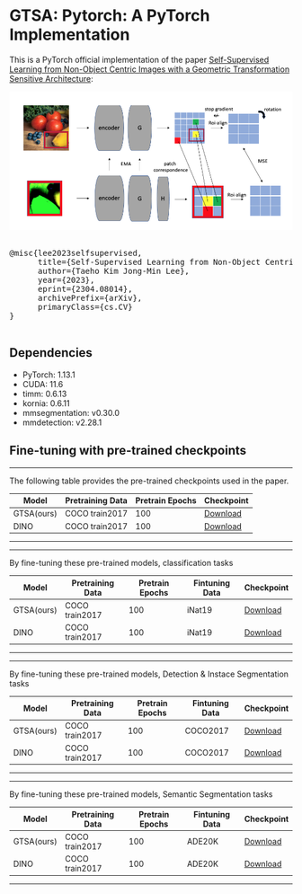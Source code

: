 # GTSA: Pytorch: A PyTorch Implementation

This is a PyTorch official implementation of the paper [Self-Supervised Learning from Non-Object Centric Images with a Geometric Transformation Sensitive Architecture](http://arxiv.org/abs/2304.08014):


![Example Image](/images/GTSA.png "Example Image Titl")



<pre>

@misc{lee2023selfsupervised,
      title={Self-Supervised Learning from Non-Object Centric Images with a Geometric Transformation Sensitive Architecture}, 
      author={Taeho Kim Jong-Min Lee},
      year={2023},
      eprint={2304.08014},
      archivePrefix={arXiv},
      primaryClass={cs.CV}
}

</pre>

## Dependencies

- PyTorch: 1.13.1
- CUDA: 11.6
- timm: 0.6.13
- kornia: 0.6.11
- mmsegmentation: v0.30.0
- mmdetection: v2.28.1

## Fine-tuning with pre-trained checkpoints
____________________________________________________________________________________________
The following table provides the pre-trained checkpoints used in the paper.

| Model | Pretraining Data | Pretrain Epochs | Checkpoint |
|-------|-----------------|----------------|------------|
| GTSA(ours) | COCO train2017 | 100 | [Download](https://drive.google.com/file/d/1Cjwl2dp5wNiUFeyPQAw8K8FtVVXyjDB8/view?usp=sharing) |
| DINO| COCO train2017  | 100 | [Download](https://example.com/checkpoint_2) |
____________________________________________________________________________________________
____________________________________________________________________________________________
By fine-tuning these pre-trained models, classification tasks

| Model | Pretraining Data | Pretrain Epochs | Fintuning Data |  Checkpoint |
|-------|-----------------|----------------|----------------|------------|
| GTSA(ours) | COCO train2017 | 100 | iNat19 | [Download](https://example.com/checkpoint_1) |
| DINO| COCO train2017  | 100 | iNat19 |  [Download](https://example.com/checkpoint_2) |
____________________________________________________________________________________________

____________________________________________________________________________________________
By fine-tuning these pre-trained models, Detection & Instace Segmentation tasks

| Model | Pretraining Data | Pretrain Epochs | Fintuning Data |  Checkpoint |
|-------|-----------------|----------------|----------------|------------|
| GTSA(ours) | COCO train2017 | 100 | COCO2017 | [Download](https://example.com/checkpoint_1) |
| DINO| COCO train2017  | 100 | COCO2017 |  [Download](https://example.com/checkpoint_2) |
____________________________________________________________________________________________

____________________________________________________________________________________________

By fine-tuning these pre-trained models, Semantic Segmentation tasks

| Model | Pretraining Data | Pretrain Epochs | Fintuning Data |  Checkpoint |
|-------|-----------------|----------------|----------------|------------|
| GTSA(ours) | COCO train2017 | 100 | ADE20K | [Download](https://example.com/checkpoint_1) |
| DINO| COCO train2017  | 100 | ADE20K |  [Download](https://example.com/checkpoint_2) |
____________________________________________________________________________________________




